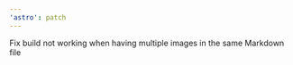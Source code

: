 ```yaml
---
'astro': patch
---
```


Fix build not working when having multiple images in the same Markdown file
